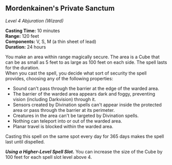 ## Mordenkainen's Private Sanctum
*Level 4 Abjuration (Wizard)*

**Casting Time:** 10 minutes  
**Range:** 120 feet  
**Components:** V, S, M (a thin sheet of lead)  
**Duration:** 24 hours  

You make an area within range magically secure. The area is a Cube that can be as small as 5 feet to as large as 100 feet on each side. The spell lasts for the duration.  
When you cast the spell, you decide what sort of security the spell provides, choosing any of the following properties:  
- Sound can't pass through the barrier at the edge of the warded area.
- The barrier of the warded area appears dark and foggy, preventing vision (including Darkvision) through it.
- Sensors created by Divination spells can't appear inside the protected area or pass through the barrier at its perimeter.
- Creatures in the area can't be targeted by Divination spells.
- Nothing can teleport into or out of the warded area.
- Planar travel is blocked within the warded area.

Casting this spell on the same spot every day for 365 days makes the spell last until dispelled.

***Using a Higher-Level Spell Slot.*** You can increase the size of the Cube by 100 feet for each spell slot level above 4.